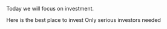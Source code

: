 

Today we will focus on investment. 

Here is the best place to invest
Only serious investors needed
